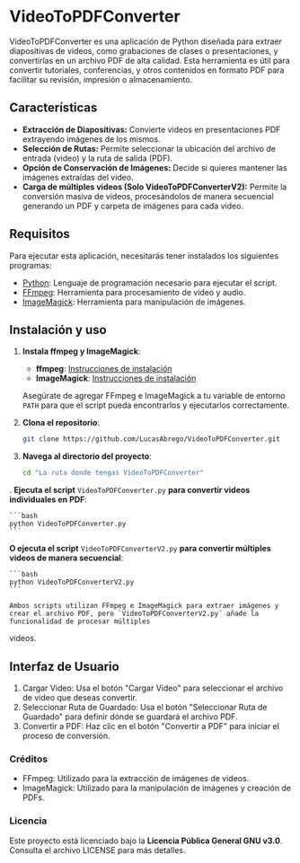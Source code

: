 # VideoToPDFConverter

VideoToPDFConverter es una aplicación de Python diseñada para extraer diapositivas de videos, como grabaciones de clases o presentaciones, y convertirlas en un archivo PDF de alta calidad. Esta herramienta es útil para convertir tutoriales, conferencias, y otros contenidos en formato PDF para facilitar su revisión, impresión o almacenamiento.


## Características

- **Extracción de Diapositivas:** Convierte videos en presentaciones PDF extrayendo imágenes de los mismos.
- **Selección de Rutas:** Permite seleccionar la ubicación del archivo de entrada (video) y la ruta de salida (PDF).
- **Opción de Conservación de Imágenes:** Decide si quieres mantener las imágenes extraídas del video.
- **Carga de múltiples videos (Solo VideoToPDFConverterV2):** Permite la conversión masiva de videos, procesándolos de manera secuencial generando un PDF y carpeta de imágenes para cada video.


## Requisitos

Para ejecutar esta aplicación, necesitarás tener instalados los siguientes programas:

- [Python](https://www.python.org/downloads/): Lenguaje de programación necesario para ejecutar el script.
- [FFmpeg](https://ffmpeg.org/download.html): Herramienta para procesamiento de video y audio.
- [ImageMagick](https://imagemagick.org/script/download.php): Herramienta para manipulación de imágenes.


## Instalación y uso

1. **Instala ffmpeg y ImageMagick**:

    - **ffmpeg**: [Instrucciones de instalación](https://ffmpeg.org/download.html)
    - **ImageMagick**: [Instrucciones de instalación](https://imagemagick.org/script/download.php)
     
    Asegúrate de agregar FFmpeg e ImageMagick a tu variable de entorno `PATH` para que el script pueda encontrarlos y ejecutarlos correctamente.
   
2. **Clona el repositorio**:

    ```bash
    git clone https://github.com/LucasAbrego/VideoToPDFConverter.git
    ```

3. **Navega al directorio del proyecto**:

    ```bash
    cd "La ruta donde tengas VideoToPDFConverter"
    ```

. **Ejecuta el script** `VideoToPDFConverter.py` **para convertir videos individuales en PDF**:

    ```bash
    python VideoToPDFConverter.py
    ```

   **O ejecuta el script** `VideoToPDFConverterV2.py` **para convertir múltiples videos de manera secuencial**:

    ```bash
    python VideoToPDFConverterV2.py
    ```
    
    Ambos scripts utilizan FFmpeg e ImageMagick para extraer imágenes y crear el archivo PDF, pero `VideoToPDFConverterV2.py` añade la funcionalidad de procesar múltiples 
 videos.

## Interfaz de Usuario
1. Cargar Video: Usa el botón "Cargar Video" para seleccionar el archivo de video que deseas convertir.
2. Seleccionar Ruta de Guardado: Usa el botón "Seleccionar Ruta de Guardado" para definir dónde se guardará el archivo PDF.
3. Convertir a PDF: Haz clic en el botón "Convertir a PDF" para iniciar el proceso de conversión.


### Créditos
- FFmpeg: Utilizado para la extracción de imágenes de videos.
- ImageMagick: Utilizado para la manipulación de imágenes y creación de PDFs.


### Licencia
Este proyecto está licenciado bajo la **Licencia Pública General GNU v3.0**. Consulta el archivo LICENSE para más detalles.
